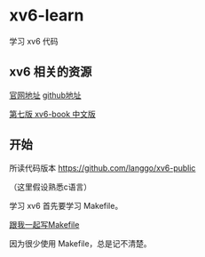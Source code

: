 # xv6-learn
学习 xv6 代码

## xv6 相关的资源

[官网地址](https://pdos.csail.mit.edu/6.828/2017/)
[github地址](https://github.com/mit-pdos/xv6-public)

[第七版 xv6-book 中文版](https://www.gitbook.com/book/th0ar/xv6-chinese/details)

## 开始

所读代码版本 https://github.com/langgo/xv6-public

（这里假设熟悉c语言）

学习 xv6 首先要学习 Makefile。

[跟我一起写Makefile](https://seisman.github.io/how-to-write-makefile/)

因为很少使用 Makefile，总是记不清楚。
